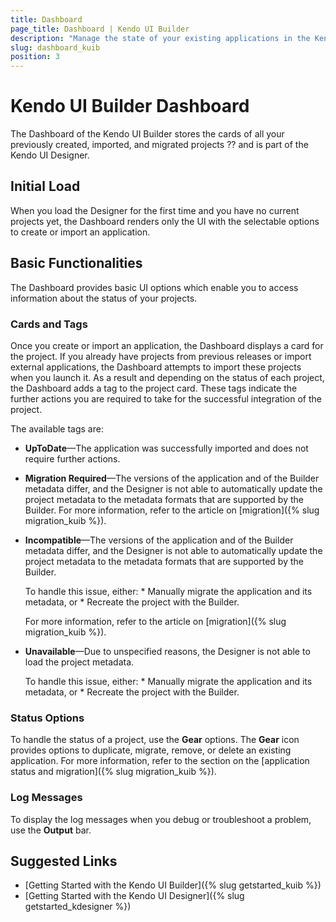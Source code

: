 ```yaml
---
title: Dashboard
page_title: Dashboard | Kendo UI Builder
description: "Manage the state of your existing applications in the Kendo UI Designer by using the options of its Dashboard."
slug: dashboard_kuib
position: 3
---
```


# Kendo UI Builder Dashboard

The Dashboard of the Kendo UI Builder stores the cards of all your previously created, imported, and migrated projects ?? and is part of the Kendo UI Designer.

## Initial Load

When you load the Designer for the first time and you have no current projects yet, the Dashboard renders only the UI with the selectable options to create or import an application.

<!-- screen -->

## Basic Functionalities

The Dashboard provides basic UI options which enable you to access information about the status of your projects.  

### Cards and Tags

Once you create or import an application, the Dashboard displays a card for the project. If you already have projects from previous releases or import external applications, the Dashboard attempts to import these projects when you launch it. As a result and depending on the status of each project, the Dashboard adds a tag to the project card. These tags indicate the further actions you are required to take for the successful integration of the project.

The available tags are:

* **UpToDate**&mdash;The application was successfully imported and does not require further actions.
* **Migration Required**&mdash;The versions of the application and of the Builder metadata differ, and the Designer is not able to automatically update the project metadata to the metadata formats that are supported by the Builder. For more information, refer to the article on [migration]({% slug migration_kuib %}).
* **Incompatible**&mdash;The versions of the application and of the Builder metadata differ,  and the Designer is not able to automatically update the project metadata to the metadata formats that are supported by the Builder.

    To handle this issue, either:
      * Manually migrate the application and its metadata, or
      * Recreate the project with the Builder.

    For more information, refer to the article on [migration]({% slug migration_kuib %}).

* **Unavailable**&mdash;Due to unspecified reasons, the Designer is not able to load the project metadata.

    To handle this issue, either:
      * Manually migrate the application and its metadata, or
      * Recreate the project with the Builder.

<!-- screen -->

### Status Options

To handle the status of a project, use the **Gear** options. The **Gear** icon provides options to duplicate, migrate, remove, or delete an existing application. For more information, refer to the section on the [application status and migration]({% slug migration_kuib %}).

<!-- screen -->

### Log Messages

To display the log messages when you debug or troubleshoot a problem, use the **Output** bar.

<!-- screen -->

## Suggested Links

* [Getting Started with the Kendo UI Builder]({% slug getstarted_kuib %})
* [Getting Started with the Kendo UI Designer]({% slug getstarted_kdesigner %})
